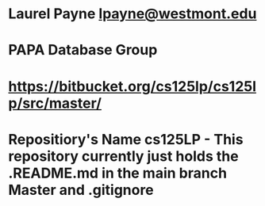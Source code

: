 # Laurel Payne lpayne@westmont.edu
# PAPA Database Group
# https://bitbucket.org/cs125lp/cs125lp/src/master/
# Repositiory's Name cs125LP - This repository currently just holds the .README.md in the main branch Master and .gitignore
